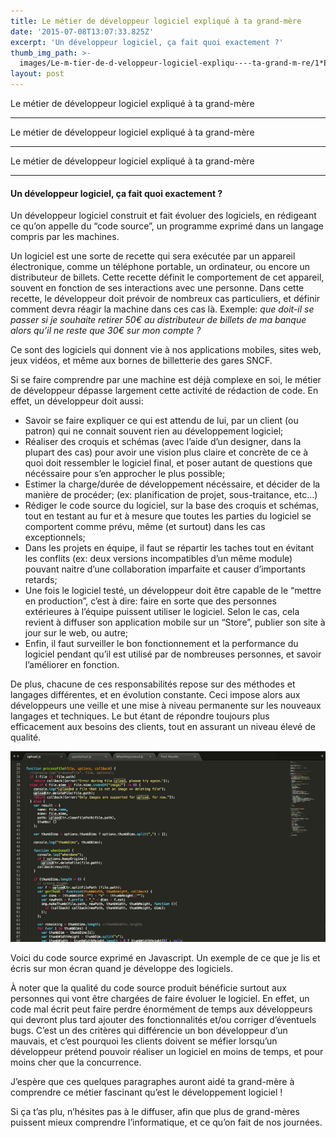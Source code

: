 ```yaml
---
title: Le métier de développeur logiciel expliqué à ta grand-mère
date: '2015-07-08T13:07:33.825Z'
excerpt: 'Un développeur logiciel, ça fait quoi exactement ?'
thumb_img_path: >-
  images/Le-m-tier-de-d-veloppeur-logiciel-expliqu----ta-grand-m-re/1*EOPKY-R6yFEQ-1hwHHmRhA.png
layout: post
---
```

Le métier de développeur logiciel expliqué à ta grand-mère

* * *

Le métier de développeur logiciel expliqué à ta grand-mère

* * *

Le métier de développeur logiciel expliqué à ta grand-mère

* * *

#### Un développeur logiciel, ça fait quoi exactement ?

Un développeur logiciel construit et fait évoluer des logiciels, en rédigeant ce qu’on appelle du “code source”, un programme exprimé dans un langage compris par les machines.

Un logiciel est une sorte de recette qui sera exécutée par un appareil électronique, comme un téléphone portable, un ordinateur, ou encore un distributeur de billets. Cette recette définit le comportement de cet appareil, souvent en fonction de ses interactions avec une personne. Dans cette recette, le développeur doit prévoir de nombreux cas particuliers, et définir comment devra réagir la machine dans ces cas là. Exemple: *que doit-il se passer si je souhaite retirer 50€ au distributeur de billets de ma banque alors qu’il ne reste que 30€ sur mon compte ?*

Ce sont des logiciels qui donnent vie à nos applications mobiles, sites web, jeux vidéos, et même aux bornes de billetterie des gares SNCF.

Si se faire comprendre par une machine est déjà complexe en soi, le métier de développeur dépasse largement cette activité de rédaction de code. En effet, un développeur doit aussi:

*   Savoir se faire expliquer ce qui est attendu de lui, par un client (ou patron) qui ne connait souvent rien au développement logiciel;
*   Réaliser des croquis et schémas (avec l’aide d’un designer, dans la plupart des cas) pour avoir une vision plus claire et concrète de ce à quoi doit ressembler le logiciel final, et poser autant de questions que nécéssaire pour s’en approcher le plus possible;
*   Estimer la charge/durée de développement nécéssaire, et décider de la manière de procéder; (ex: planification de projet, sous-traitance, etc…)
*   Rédiger le code source du logiciel, sur la base des croquis et schémas, tout en testant au fur et à mesure que toutes les parties du logiciel se comportent comme prévu, même (et surtout) dans les cas exceptionnels;
*   Dans les projets en équipe, il faut se répartir les taches tout en évitant les conflits (ex: deux versions incompatibles d’un même module) pouvant naitre d’une collaboration imparfaite et causer d’importants retards;
*   Une fois le logiciel testé, un développeur doit être capable de le “mettre en production”, c’est à dire: faire en sorte que des personnes extérieures à l’équipe puissent utiliser le logiciel. Selon le cas, cela revient à diffuser son application mobile sur un “Store”, publier son site à jour sur le web, ou autre;
*   Enfin, il faut surveiller le bon fonctionnement et la performance du logiciel pendant qu’il est utilisé par de nombreuses personnes, et savoir l’améliorer en fonction.

De plus, chacune de ces responsabilités repose sur des méthodes et langages différentes, et en évolution constante. Ceci impose alors aux développeurs une veille et une mise à niveau permanente sur les nouveaux langages et techniques. Le but étant de répondre toujours plus efficacement aux besoins des clients, tout en assurant un niveau élevé de qualité.

![](/images/Le-m-tier-de-d-veloppeur-logiciel-expliqu----ta-grand-m-re/1*EOPKY-R6yFEQ-1hwHHmRhA.png)

<figcaption>Voici du code source exprimé en Javascript. Un exemple de ce que je lis et écris sur mon écran quand je développe des logiciels.</figcaption>

À noter que la qualité du code source produit bénéficie surtout aux personnes qui vont être chargées de faire évoluer le logiciel. En effet, un code mal écrit peut faire perdre énormément de temps aux développeurs qui devront plus tard ajouter des fonctionnalités et/ou corriger d’éventuels bugs. C’est un des critères qui différencie un bon développeur d’un mauvais, et c’est pourquoi les clients doivent se méfier lorsqu’un développeur prétend pouvoir réaliser un logiciel en moins de temps, et pour moins cher que la concurrence.

J’espère que ces quelques paragraphes auront aidé ta grand-mère à comprendre ce métier fascinant qu’est le développement logiciel !

Si ça t’as plu, n’hésites pas à le diffuser, afin que plus de grand-mères puissent mieux comprendre l’informatique, et ce qu’on fait de nos journées.
